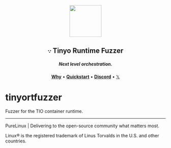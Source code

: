 <div align="center">
  <img width="100" height="100" src="https://avatars.githubusercontent.com/u/190339082">
  <h2>𐬺 Tinyo Runtime Fuzzer</h2>
  <h5>Next level orchestration.</h5>
  <p align="center">
    <a href="https://github.com/pure-linux/tinyo#vision"><b>Why</b></a> •
    <a href="https://github.com/pure-linux/tinyo#quickstart"><b>Quickstart</b></a> •
    <a href="https://discord.gg/ERKBk6ArnQ" target="_blank"><b>Discord</b></a> •
    <a href="https://x.com/PureLinux" target="_blank">𝕏</a>
  </p>
</div>

# tinyortfuzzer
Fuzzer for the TIO container runtime.

---

PureLinux | Delivering to the open-source community what matters most.

Linux® is the registered trademark of Linus Torvalds in the U.S. and other countries.